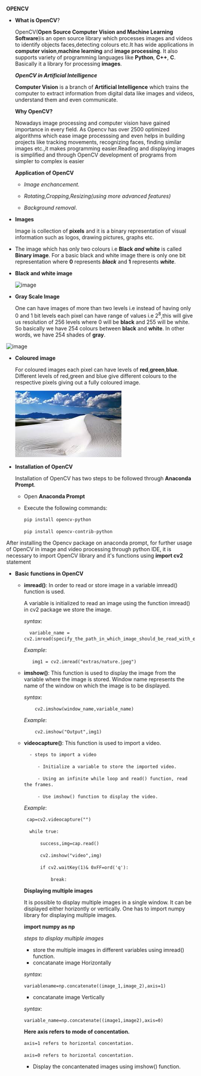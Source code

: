 **OPENCV**

- **What is OpenCV**?

   OpenCV(**Open Source Computer Vision and Machine Learning Software**)is an open source library which processes images and videos to identify objects faces,detecting colours etc.It has wide applications in **computer vision**,**machine learning** and **image processing**. It also supports variety of programming languages like **Python**, **C++**, **C**. Basically it a library for processing **images**.
   
   ***OpenCV in Artificial Intelligence***
   
   **Computer Vision** is a branch of **Artificial Intelligence** which trains the computer to extract information from digital data like images and videos, understand them and even communicate.
   
   **Why OpenCV?**
   
   Nowadays image processing and computer vision have gained importance in every field. As Opencv has over 2500 optimized algorithms which ease image processsing and even helps    in building projects like tracking movements, recognizing faces, finding similar images etc.,it makes programming easier.Reading and displaying images is simplified and   through OpenCV development of programs from simpler to complex is easier 
   
  **Application of OpenCV**
  
    - *Image enchancement.*
    
    - *Rotating,Cropping,Resizing(using more advanced features)*
    
    - *Background removal*.
    
    
 -   **Images**
   
     Image is collection of **pixels** and it is a binary representation of visual information such as logos, drawing pictures, graphs etc.
   
   - The image which has only two colours i.e **Black** ***and*** **white** is called **Binary image**.
     For a basic black and white image there is only one bit representation where **0** represents ***black*** and **1** represents ***white***.
     
-   **Black and white image**
   
    ![image](https://i.pinimg.com/236x/13/bc/e2/13bce226fa0d37b0ddca3ef09045d34d--monochrome-photography-black-white-photography.jpg)
   
   


 -   **Gray Scale Image**
   
     One can have images of more than two levels i.e instead of having only 0 and 1 bit levels each pixel can have range of values i.e $2^8$,this will give us resolution of 256     levels  where 0  will be  **black** and 255 will be white. So basically we have 254 colours between **black** and **white**. In other words, we have 254 shades of **gray**.
   
   ![image](https://i.stack.imgur.com/B2DBy.jpg)
   
-  **Coloured image**
   
   For coloured images each pixel can have levels of **red**,**green**,**blue**. Different levels of red,green and blue give different colours to the respective pixels giving
   out a fully coloured image.
  
  
   ![image](extras/original.jpg)   
   
   
  
- **Installation of OpenCV**
   
   Installation of OpenCV has two steps to be followed through **Anaconda Prompt**.
   - Open **Anaconda Prompt** 
   - Execute the following commands:
   
         pip install opencv-python
       
         pip install opencv-contrib-python
   
   
 After installing the Opencv package on anaconda prompt, for further usage of OpenCV in image and video processing through python IDE, it is necessary to import OpenCV library and it's functions using **import cv2** statement 
 
 
- **Basic functions in OpenCV**

  - **imread()**:
    In order to read or store image in a variable imread() function is used.
    
    A variable is initialized to read an image using the function imread() in cv2 package we store the image. 
       
       *syntax*:
       
          variable_name = cv2.imread(specify_the_path_in_which_image_should_be_read_with_extensions)
          
       *Example*:
       
           img1 = cv2.imread("extras/nature.jpeg")
          
          
          
   - **imshow()**:
   This function is used to display the image from the variable where the image is stored. Window name represents the name of the window on which the image is to be displayed.
            
     *syntax*:
      
             cv2.imshow(window_name,variable_name)
             
     *Example*:
     
             cv2.imshow("Output",img1)
     
     
   - **videocapture()**:
               This function is used to import a video.
               
           - steps to import a video
           
              - Initialize a variable to store the imported video.
              
              - Using an infinite while loop and read() function, read the frames.
              
              - Use imshow() function to display the video.
     
     
     *Example*: 
     
          cap=cv2.videocapture("")
          
           while true:
           
               success,img=cap.read()
               
               cv2.imshow("video",img)
               
               if cv2.waitKey(1)& 0xFF=ord('q'):
               
                   break:
                   
                   
     **Displaying multiple images**
     
       It is possible to display multiple images in a single window.
       It can be displayed either horizontly or vertically.
       One has to import numpy library for displaying multiple images.
       
        **import numpy as np**
        
       *steps to display multiple images*
       - store the multiple images in different variables using imread() function.
       - concatanate image Horizontally 
       
       *syntax*:
       
         variablename=np.concatenate((image_1,image_2),axis=1)
         
       - concatanate image Vertically
       
       *syntax*:
       
         variable_name=np.concatenate((image1,image2),axis=0)
         
        **Here axis refers to mode of concentation.**
         
         axis=1 refers to horizontal concentation.
         
         axis=0 refers to horizontal concentation.
         
        - Display the concantenated images using imshow() function.
        
     
     
     
     
     
     
     
     
     
     
     
               
            
          
    
 
   
   
   
  
   
